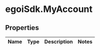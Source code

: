 # egoiSdk.MyAccount

## Properties
Name | Type | Description | Notes
------------ | ------------- | ------------- | -------------


